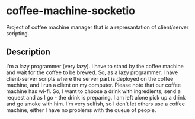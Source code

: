 # coffee-machine-socketio
Project of coffee machine manager that is a represantation of client/server scripting.

## Description
I'm a lazy programmer (very lazy). I have to stand by the coffee machine and wait for the coffee to be brewed.
So, as a lazy programmer, I have client-server scripts where the server part is deployed on the coffee machine, and
I run a client on my computer. Please note that our coffee machine has wi-fi. So, I want to choose a drink with ingredients, 
send a request and as I go - the drink is preparing. I am left alone pick up a drink and go smoke with him.
I'm very selfish, so I don't let others use a coffee machine, either I have no problems with the queue of people.

